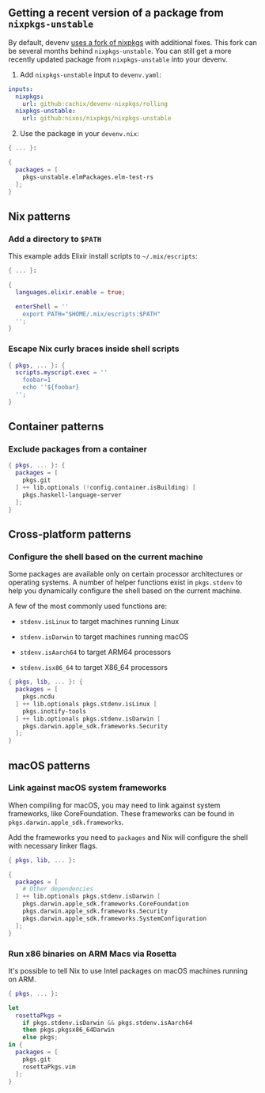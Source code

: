 ## Getting a recent version of a package from `nixpkgs-unstable`

By default, devenv [uses a fork of nixpkgs](https://devenv.sh/blog/2024/03/20/devenv-10-rewrite-in-rust/#devenv-nixpkgs) with additional fixes. This fork can be several months behind `nixpkgs-unstable`. You can still get a more recently updated package from `nixpkgs-unstable` into your devenv.

1. Add `nixpkgs-unstable` input to `devenv.yaml`:

```yaml
inputs:
  nixpkgs:
    url: github:cachix/devenv-nixpkgs/rolling
  nixpkgs-unstable:
    url: github:nixos/nixpkgs/nixpkgs-unstable
```

2. Use the package in your `devenv.nix`:

```nix
{ ... }:

{
  packages = [
    pkgs-unstable.elmPackages.elm-test-rs
  ];
}
```


## Nix patterns

### Add a directory to `$PATH`

This example adds Elixir install scripts to `~/.mix/escripts`:

```nix
{ ... }:

{
  languages.elixir.enable = true;

  enterShell = ''
    export PATH="$HOME/.mix/escripts:$PATH"
  '';
}
```

### Escape Nix curly braces inside shell scripts

```nix
{ pkgs, ... }: {
  scripts.myscript.exec = ''
    foobar=1
    echo ''${foobar}
  '';
}
```


## Container patterns

### Exclude packages from a container

```nix
{ pkgs, ... }: {
  packages = [
    pkgs.git
  ] ++ lib.optionals (!config.container.isBuilding) [
    pkgs.haskell-language-server
  ];
}
```


## Cross-platform patterns

### Configure the shell based on the current machine

Some packages are available only on certain processor architectures or operating systems.
A number of helper functions exist in `pkgs.stdenv` to help you dynamically configure the shell based on the current machine.

A few of the most commonly used functions are:

- `stdenv.isLinux` to target machines running Linux
- `stdenv.isDarwin` to target machines running macOS

- `stdenv.isAarch64` to target ARM64 processors
- `stdenv.isx86_64` to target X86_64 processors

```nix
{ pkgs, lib, ... }: {
  packages = [
    pkgs.ncdu
  ] ++ lib.optionals pkgs.stdenv.isLinux [
    pkgs.inotify-tools
  ] ++ lib.optionals pkgs.stdenv.isDarwin [
    pkgs.darwin.apple_sdk.frameworks.Security
  ];
}
```


## macOS patterns

### Link against macOS system frameworks

When compiling for macOS, you may need to link against system frameworks, like CoreFoundation.
These frameworks can be found in `pkgs.darwin.apple_sdk.frameworks`.

Add the frameworks you need to `packages` and Nix will configure the shell with necessary linker flags.

```nix
{ pkgs, lib, ... }:

{
  packages = [
    # Other dependencies
  ] ++ lib.optionals pkgs.stdenv.isDarwin [
    pkgs.darwin.apple_sdk.frameworks.CoreFoundation
    pkgs.darwin.apple_sdk.frameworks.Security
    pkgs.darwin.apple_sdk.frameworks.SystemConfiguration
  ];
}
```

### Run x86 binaries on ARM Macs via Rosetta

It's possible to tell Nix to use Intel packages on macOS machines running on ARM.

```nix
{ pkgs, ... }:

let
  rosettaPkgs =
    if pkgs.stdenv.isDarwin && pkgs.stdenv.isAarch64
    then pkgs.pkgsx86_64Darwin
    else pkgs;
in {
  packages = [
    pkgs.git
    rosettaPkgs.vim
  ];
}
```
